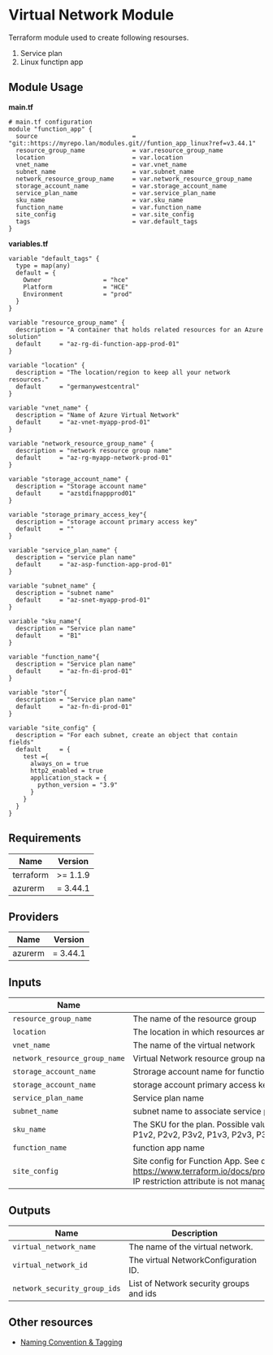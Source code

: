 # Virtual Network Module

Terraform module used to create following resourses.
1. Service plan
2. Linux functipn app


## Module Usage

**main.tf**
```hcl
# main.tf configuration
module "function_app" {
  source                          = "git::https://myrepo.lan/modules.git//funtion_app_linux?ref=v3.44.1"
  resource_group_name             = var.resource_group_name
  location                        = var.location
  vnet_name                       = var.vnet_name
  subnet_name                     = var.subnet_name
  network_resource_group_name     = var.network_resource_group_name
  storage_account_name            = var.storage_account_name
  service_plan_name               = var.service_plan_name
  sku_name                        = var.sku_name
  function_name                   = var.function_name
  site_config                     = var.site_config
  tags                            = var.default_tags
}
```
**variables.tf**
```hcl
variable "default_tags" {
  type = map(any)
  default = {
    Owner         		  = "hce"
    Platform      		  = "HCE"
    Environment   		  = "prod"
  }
}

variable "resource_group_name" {
  description = "A container that holds related resources for an Azure solution"
  default     = "az-rg-di-function-app-prod-01"
}

variable "location" {
  description = "The location/region to keep all your network resources."
  default     = "germanywestcentral"
}

variable "vnet_name" {
  description = "Name of Azure Virtual Network"
  default     = "az-vnet-myapp-prod-01"
}

variable "network_resource_group_name" {
  description = "network resource group name"
  default     = "az-rg-myapp-network-prod-01"
}

variable "storage_account_name" {
  description = "Storage account name"
  default     = "azstdifnappprod01"
}

variable "storage_primary_access_key"{
  description = "storage account primary access key"
  default     = ""
}

variable "service_plan_name" {
  description = "service plan name"
  default     = "az-asp-function-app-prod-01"
}

variable "subnet_name" {
  description = "subnet name"
  default     = "az-snet-myapp-prod-01"
}

variable "sku_name"{
  description = "Service plan name"
  default     = "B1"
}

variable "function_name"{
  description = "Service plan name"
  default     = "az-fn-di-prod-01"
}

variable "stor"{
  description = "Service plan name"
  default     = "az-fn-di-prod-01"
}

variable "site_config" {
  description = "For each subnet, create an object that contain fields"
  default     = {
    test ={
      always_on = true
      http2_enabled = true
      application_stack = {
        python_version = "3.9"
      }
    }
  }
}
```

## Requirements

Name | Version
-----|--------
terraform | >= 1.1.9
azurerm | = 3.44.1

## Providers

| Name | Version |
|------|---------|
azurerm | = 3.44.1

## Inputs

Name | Description | Type | Default
---- | ----------- | ---- | -------
`resource_group_name` | The name of the resource group | string | `""`
`location`|The location in which resources are created| string | `""`
`vnet_name`|The name of the virtual network| string | `""`
`network_resource_group_name`|Virtual Network resource group name |string| `""`
`storage_account_name` | Strorage account name for function app | string | `""`
`storage_account_name` | storage account primary access key | string | `""`
`service_plan_name`|Service plan name|string| `""`
`subnet_name`|subnet name to associate service plan |string| `""`
`sku_name`|The SKU for the plan. Possible values include B1, B2, B3, D1, F1, P1, P2, P3, P1v2, P2v2, P3v2, P1v3, P2v3, P3v3, S1, S2, S3 and PDV3. |string| `""`
`function_name`|function app name | string | `""`
`site_config`|Site config for Function App. See documentation https://www.terraform.io/docs/providers/azurerm/r/app_service.html#site_config. IP restriction attribute is not managed in this block. |map|`{}`
## Outputs

|Name | Description|
|---- | -----------|
`virtual_network_name` | The name of the virtual network.
`virtual_network_id` |The virtual NetworkConfiguration ID.
`network_security_group_ids`|List of Network security groups and ids

## Other resources

* [ Naming Convention & Tagging](https://confluence.gtoffice.lan/pages/viewpage.action?pageId=349909882)
